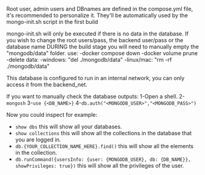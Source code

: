 Root user, admin users and DBnames are defined in the compose.yml file, it's recommended to personalize it. They'll be automatically used by the mongo-init.sh script in the first build

mongo-init.sh will only be executed if there is no data in the database.
If you wish to change the root users/pass, the backend user/pass or the database name DURING the build stage you will need to manually empty the "mongodb/data" folder.
use:
-docker compose down
-docker volume prune
-delete data:
    -windows: "del ./mongodb/data"
    -linux/mac: "rm -rf ./mongodb/data"


This database is configured to run in an internal network, you can only access it from the backend_net.

If you want to manually check the database outputs:
1-Open a shell.
2-`mongosh`
3-`use {<DB_NAME>}`
4-`db.auth("<MONGODB_USER>","<MONGODB_PASS>")`

Now you could inspect for example:

* `show dbs` this will show all your databases.
* `show collections` this will show all the collections in the database that you are logged in.
* `db.{YOUR_COLLECTION_NAME_HERE}.find()` this will show all the elements in the collection.
* `db.runCommand({usersInfo: {user: {MONGODB_USER}, db: {DB_NAME}}, showPrivileges: true})` this will show all the privileges of the user.
  

